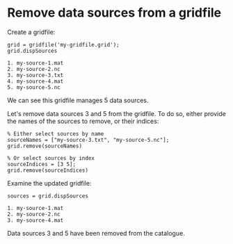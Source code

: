 # Remove data sources from a gridfile

Create a gridfile:

```in
grid = gridfile('my-gridfile.grid');
grid.dispSources
```

```out
1. my-source-1.mat
2. my-source-2.nc
3. my-source-3.txt
4. my-source-4.mat
5. my-source-5.nc
```

We can see this gridfile manages 5 data sources.

Let's remove data sources 3 and 5 from the gridfile. To do so, either provide the names of the sources to remove, or their indices:

```
% Either select sources by name
sourceNames = ["my-source-3.txt", "my-source-5.nc"];
grid.remove(sourceNames)

% Or select sources by index
sourceIndices = [3 5];
grid.remove(sourceIndices)
```

Examine the updated gridfile:

```in
sources = grid.dispSources
```

```out
1. my-source-1.mat
2. my-source-2.nc
3. my-source-4.mat
```

Data sources 3 and 5 have been removed from the catalogue.